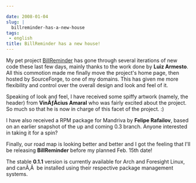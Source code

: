 ```yaml
---

date: 2008-01-04
slug: |
  billreminder-has-a-new-house
tags:
 - english
title: BillReminder has a new house!
---
```


My pet project [BillReminder](http://billreminder.gnulinuxbrasil.org)
has gone through several iterations of new code these last few days,
mainly thanks to the work done by **Luiz Armesto**. All this commotion
made me finally move the project's home page, then hosted by
SourceForge, to one of my domains. This has given me more flexibility
and control over the overall design and look and feel of it.

Speaking of look and feel, I have received some spiffy artwork (namely,
the header) from **VinÃƒÂ­cius Amaral** who was fairly excited about the
project. So much so that he is now in charge of this facet of the
project. :)

I have also received a RPM package for Mandriva by **Felipe Rafailov**,
based on an earlier snapshot of the up and coming 0.3 branch. Anyone
interested in taking it for a spin?

Finally, our road map is looking better and better and I got the feeling
that I'll be releasing **BillReminder** before my planned Feb. 15th
date!

The stable **0.1.1** version is currently available for Arch and
Foresight Linux, and canÃ‚Â  be installed using their respective package
management systems.
